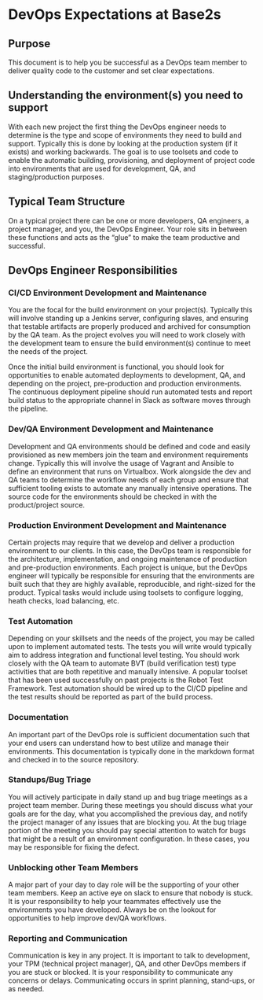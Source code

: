 # DevOps Expectations at Base2s

## Purpose
This document is to help you be successful as a DevOps team member to deliver quality code to the customer and set clear expectations.  

## Understanding the environment(s) you need to support

With each new project the first thing the DevOps engineer needs to determine is the type and scope of environments they need to build and support. Typically this is done by looking at the production system (if it exists) and working backwards. The goal is to use toolsets and code to enable the automatic building, provisioning, and deployment of project code into environments that are used for development, QA, and staging/production purposes.

## Typical Team Structure

On a typical project there can be one or more developers, QA engineers, a project manager, and you, the DevOps Engineer.  Your role sits in between these functions and acts as the “glue” to make the team productive and successful.

## DevOps Engineer Responsibilities

### CI/CD Environment Development and Maintenance

You are the focal for the build environment on your project(s). Typically this will involve standing up a Jenkins server, configuring slaves, and ensuring that testable artifacts are properly produced and archived for consumption by the QA team. As the project evolves you will need to work closely with the development team to ensure the build environment(s) continue to meet the needs of the project.

Once the initial build environment is functional, you should look for opportunities to enable automated deployments to development, QA, and depending on the project, pre-production and production environments. The continuous deployment pipeline should run automated tests and report build status to the appropriate channel in Slack as software moves through the pipeline.

### Dev/QA Environment Development and Maintenance

Development and QA environments should be defined and code and easily provisioned as new members join the team and environment requirements change. Typically this will involve the usage of Vagrant and Ansible to define an environment that runs on Virtualbox. Work alongside the dev and QA teams to determine the workflow needs of each group and ensure that sufficient tooling exists to automate any manually intensive operations. The source code for the environments should be checked in with the product/project source.

### Production Environment Development and Maintenance

Certain projects may require that we develop and deliver a production environment to our clients. In this case, the DevOps team is responsible for the architecture, implementation, and ongoing maintenance of production and pre-production environments. Each project is unique, but the DevOps engineer will typically be responsible for ensuring that the environments are built such that they are highly available, reproducible, and right-sized for the product. Typical tasks would include using toolsets to configure logging, heath checks, load balancing, etc.

### Test Automation

Depending on your skillsets and the needs of the project, you may be called upon to implement automated tests. The tests you will write would typically aim to address integration and functional level testing. You should work closely with the QA team to automate BVT (build verification test) type activities that are both repetitive and manually intensive. A popular toolset that has been used successfully on past projects is the Robot Test Framework. Test automation should be wired up to the CI/CD pipeline and the test results should be reported as part of the build process.

### Documentation

An important part of the DevOps role is sufficient documentation such that your end users can understand how to best utilize and manage their environments. This documentation is typically done in the markdown format and checked in to the source repository.

### Standups/Bug Triage

You will actively participate in daily stand up and bug triage meetings as a project team member. During these meetings you should discuss what your goals are for the day, what you accomplished the previous day, and notify the project manager of any issues that are blocking you. At the bug triage portion of the meeting you should pay special attention to watch for bugs that might be a result of an environment configuration. In these cases, you may be responsible for fixing the defect.

### Unblocking other Team Members

A major part of your day to day role will be the supporting of your other team members. Keep an active eye on slack to ensure that nobody is stuck. It is your responsibility to help your teammates effectively use the environments you have developed. Always be on the lookout for opportunities to help improve dev/QA workflows.

### Reporting and Communication

Communication is key in any project. It is important to talk to development, your TPM (technical project manager), QA,  and other DevOps members if you are stuck or blocked.  It is your responsibility to communicate any concerns or delays.  Communicating occurs in sprint planning, stand-ups, or as needed.
